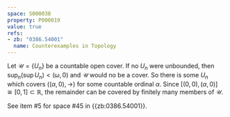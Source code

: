 ```yaml
---
space: S000038
property: P000019
value: true
refs:
- zb: "0386.54001"
  name: Counterexamples in Topology
---
```


Let $\mathcal{U} = \{U_n\}$ be a countable open cover. If no $U_n$ were unbounded, then $\sup_n (\sup U_n) < (\omega,0)$ and $\mathcal{U}$ would no be a cover. So there is some $U_n$ which covers $((\alpha,0),\rightarrow)$ for some countable ordinal $\alpha$. Since $[(0,0),(\alpha,0)] \cong [0,1] \subset \mathbb{R}$, the remainder can be covered by finitely many members of $\mathcal{U}$.

See item #5 for space #45 in {{zb:0386.54001}}.
